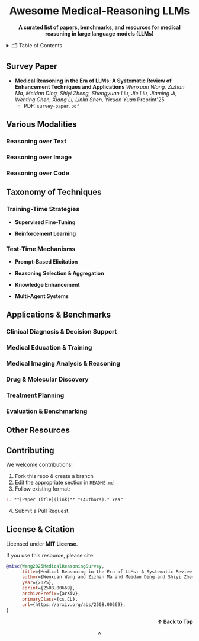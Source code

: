 <h1 align="center">Awesome Medical-Reasoning LLMs</h1>

<p align="center">
  <b>A curated list of papers, benchmarks, and resources for medical reasoning in large language models (LLMs)</b>
</p>
<details>
  <summary>🗂️ Table of Contents</summary>
  <ol>
    <li><a href="#survey">Survey Paper</a></li>
    <li><a href="#taxonomy">Taxonomy of Techniques</a></li>
    <li><a href="#applications">Applications</a></li>
    <li><a href="#applications">Benchmarks</a></li>
    <li><a href="#resources">Other Resources</a></li>
    <li><a href="#contributing">Contributing</a></li>
    <li><a href="#license">License & Citation</a></li>
  </ol>
</details>

## Survey Paper

- **Medical Reasoning in the Era of LLMs: A Systematic Review of Enhancement Techniques and Applications**
  *Wenxuan Wang, Zizhan Ma, Meidan Ding, Shiyi Zheng, Shengyuan Liu, Jie Liu, Jiaming Ji, Wenting Chen, Xiang Li, Linlin Shen, Yixuan Yuan* Preprint'25
    - PDF: `survey-paper.pdf`

## Various Modalities

### Reasoning over Text

### Reasoning over Image

### Reasoning over Code


## Taxonomy of Techniques

### Training-Time Strategies

- **Supervised Fine-Tuning**
    
- **Reinforcement Learning**
    

### Test-Time Mechanisms

- **Prompt-Based Elicitation**

- **Reasoning Selection \& Aggregation**

- **Knowledge Enhancement**

- **Multi-Agent Systems**


## Applications \& Benchmarks

### Clinical Diagnosis \& Decision Support



### Medical Education \& Training



### Medical Imaging Analysis \& Reasoning



### Drug \& Molecular Discovery



### Treatment Planning




### Evaluation \& Benchmarking


## Other Resources


## Contributing

We welcome contributions!

1. Fork this repo \& create a branch
2. Edit the appropriate section in `README.md`
3. Follow existing format:

```markdown
1. **[Paper Title](link)** *(Authors).* Year  
```

4. Submit a Pull Request.

## License \& Citation

Licensed under **MIT License**.

If you use this resource, please cite:

```bibtex
@misc{Wang2025MedicalReasoningSurvey,
      title={Medical Reasoning in the Era of LLMs: A Systematic Review of Enhancement Techniques and Applications}, 
      author={Wenxuan Wang and Zizhan Ma and Meidan Ding and Shiyi Zheng and Shengyuan Liu and Jie Liu and Jiaming Ji and Wenting Chen and Xiang Li and Linlin Shen and Yixuan Yuan},
      year={2025},
      eprint={2508.00669},
      archivePrefix={arXiv},
      primaryClass={cs.CL},
      url={https://arxiv.org/abs/2508.00669}, 
}
```

<p align="right">
  <a href="#readme-top" style="text-decoration:none; font-weight:bold;">↑ Back to Top</a>
</p>
<div style="text-align: center">⁂</div>
